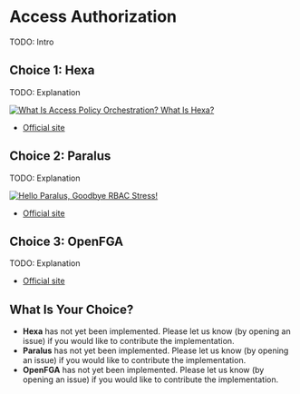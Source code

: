# Access Authorization

TODO: Intro

## Choice 1: Hexa

TODO: Explanation

[![What Is Access Policy Orchestration? What Is Hexa?](https://img.youtube.com/vi/2TEuuPSVGCw/0.jpg)](https://youtu.be/2TEuuPSVGCw)
* [Official site](https://hexaorchestration.org/)

## Choice 2: Paralus

TODO: Explanation

[![Hello Paralus, Goodbye RBAC Stress!](https://img.youtube.com/vi/GxdwAIutXNU/0.jpg)](https://youtu.be/GxdwAIutXNU)
* [Official site](https://paralus.io)

## Choice 3: OpenFGA

TODO: Explanation

* [Official site](https://openfga.dev)

## What Is Your Choice?

* **Hexa** has not yet been implemented. Please let us know (by opening an issue) if you would like to contribute the implementation.
* **Paralus** has not yet been implemented. Please let us know (by opening an issue) if you would like to contribute the implementation.
* **OpenFGA** has not yet been implemented. Please let us know (by opening an issue) if you would like to contribute the implementation.
